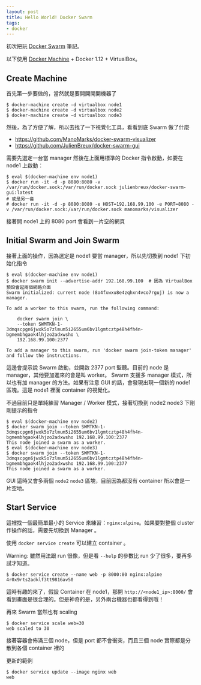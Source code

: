 ```yaml
---
layout: post
title: Hello World! Docker Swarm
tags:
- docker
---
```


初次把玩 [Docker Swarm][] 筆記。

以下使用 [Docker Machine][] + Docker 1.12 + VirtualBox。

## Create Machine

首先第一步要做的，當然就是要開開開開機器了

    $ docker-machine create -d virtualbox node1
    $ docker-machine create -d virtualbox node2
    $ docker-machine create -d virtualbox node3

然後，為了方便了解，所以去找了一下視覺化工具，看看到底 Swarm 做了什麼

* https://github.com/ManoMarks/docker-swarm-visualizer
* https://github.com/JulienBreux/docker-swarm-gui

需要先選定一台當 manager 然後在上面用標準的 Docker 指令啟動，如要在 node1 上啟動：

    $ eval $(docker-machine env node1)
    $ docker run -it -d -p 8080:8080 -v /var/run/docker.sock:/var/run/docker.sock julienbreux/docker-swarm-gui:latest
    # 或是另一套
    # docker run -it -d -p 8080:8080 -e HOST=192.168.99.100 -e PORT=8080 -v /var/run/docker.sock:/var/run/docker.sock manomarks/visualizer

接著開 node1 上的 8080 port 會看到一片空的網頁

## Initial Swarm and Join Swarm

接著上面的操作，因為選定是 node1 要當 manager，所以先切換到 node1 下初始化指令

```
$ eval $(docker-machine env node1)
$ docker swarm init --advertise-addr 192.168.99.100  # 因為 VirtualBox 預設會起兩個網路介面
Swarm initialized: current node (8o4fxwxu8e4zqhxn4vco7rguj) is now a manager.

To add a worker to this swarm, run the following command:

    docker swarm join \
    --token SWMTKN-1-3dmqscpgn6jwxk5o7zlmum5i2655um6bv1lgmtcztp48h4fh4n-bgmembhgaok4lhjzo2adxwsho \
    192.168.99.100:2377

To add a manager to this swarm, run 'docker swarm join-token manager' and follow the instructions.
```

這邊會提示說 Swarm 啟動，並開啟 2377 port 監聽。目前的 node 是 manager，其他要加進來的會是叫 worker。 Swarm 支援多 manager 模式，所以也有加 manager 的方法。如果有注意 GUI 的話，會發現出現一個新的 node1 區塊。這是 node1 裡面 container 的視覺化。

不過目前只是單純練習 Manager / Worker 模式，接著切換到 node2 node3 下剛剛提示的指令

```
$ eval $(docker-machine env node2)
$ docker swarm join --token SWMTKN-1-3dmqscpgn6jwxk5o7zlmum5i2655um6bv1lgmtcztp48h4fh4n-bgmembhgaok4lhjzo2adxwsho 192.168.99.100:2377
This node joined a swarm as a worker.
$ eval $(docker-machine env node3)
$ docker swarm join --token SWMTKN-1-3dmqscpgn6jwxk5o7zlmum5i2655um6bv1lgmtcztp48h4fh4n-bgmembhgaok4lhjzo2adxwsho 192.168.99.100:2377
This node joined a swarm as a worker.
```

GUI 這時又會多兩個 `node2` `node3` 區塊，目前因為都沒有 container 所以會是一片空地。

## Start Service

這裡找一個最簡單最小的 Service 來練習：`nginx:alpine`。如果要對整個 cluster 作操作的話，需要先切換到 Manager 。

使用 `docker service create` 可以建立 container 。

Warning: 雖然用法跟 run 很像，但是看 `--help` 的參數比 run 少了很多，要再多試才知道。

```
$ docker service create --name web -p 8000:80 nginx:alpine
4r0x9rts2adklf3tt9816av50
```

這時有趣的來了，假設 Container 在 node1，那開 `http://<node1_ip>:8000/` 會看到畫面是很合理的。但是神奇的是，另外兩台機器也都看得到哦！

再來 Swarm 當然也有 scaling

```
$ docker service scale web=30
web scaled to 30
```

接著容器會佈滿三個 node，但是 port 都不會衝突，而且三個 node 實際都是分散到各個 container 裡的

更新的範例

```
$ docker service update --image nginx web
web
```

[Docker Swarm]: https://docs.docker.com/swarm/
[Docker Machine]: https://docs.docker.com/machine/
